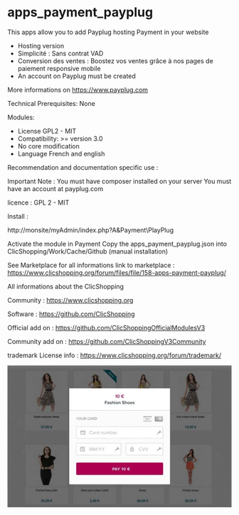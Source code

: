 # apps_payment_payplug

This apps allow you to add Payplug hosting Payment in your website

- Hosting version
- Simplicité : Sans contrat VAD
- Conversion des ventes : Boostez vos ventes grâce à nos pages de paiement responsive mobile
- An account on Payplug must be created

More informations on https://www.payplug.com

Technical Prerequisites: None
 

Modules:
- License GPL2 - MIT
- Compatibility: >= version 3.0
- No core modification
- Language French and english

 
Recommendation and documentation specific use : 


Important Note :
You must have composer installed on your server
You must have an account at payplug.com

licence  : GPL 2 - MIT

Install :

http://monsite/myAdmin/index.php?A&Payment\PlayPlug

Activate the module in Payment
Copy the apps_payment_payplug.json into ClicShopping/Work/Cache/Github (manual installation)

See Marketplace for all informations
link to marketplace : https://www.clicshopping.org/forum/files/file/158-apps-payment-payplug/

 All informations about the ClicShopping

Community : https://www.clicshopping.org

Software : https://github.com/ClicShopping

Official add on : https://github.com/ClicShoppingOfficialModulesV3

Community add on : https://github.com/ClicShoppingV3Community

trademark License info : https://www.clicshopping.org/forum/trademark/
 

![image](https://github.com/ClicShoppingOfficialModulesV3/apps_payment_payplug/blob/master/ModuleInfosJson/paiement.jpg)


